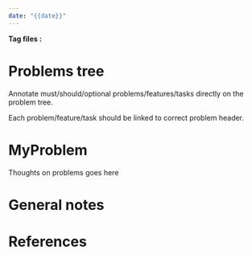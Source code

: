 ```yaml
---
date: "{{date}}"
---
```

**Tag files :** 

# Problems tree

Annotate must/should/optional problems/features/tasks directly on the problem tree.

Each problem/feature/task should be linked to correct problem header.

# MyProblem

Thoughts on problems goes here

# General notes

# References
